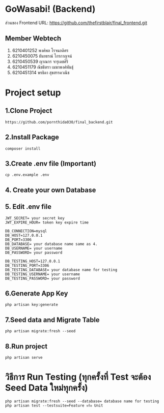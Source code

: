 # GoWasabi! (Backend)

ส่วนของ Frontend URL: https://github.com/thefirstblair/final_frontend.git

## Member Webtech
1. 6210401252 พงศ์พล โรจนอดิศร
2. 6210450075 ธันยธรณ์ ไกรกาญจน์
3. 6210450539 ญาณกร จารุเดชศิริ
4. 6210451179 ณิชธิตรา เมฆาพงศ์พันธุ์
5. 6210451314 พรธิดา สุขสรรควณิช

# Project setup

## 1.Clone Project
```
https://github.com/pornthida030/final_backend.git
```

## 2.Install Package
```
composer install
```

## 3.Create .env file (Important)
```
cp .env.example .env
```

## 4. Create your own Database

## 5. Edit .env file
```
JWT_SECRET= your secret key
JWT_EXPIRE_HOUR= token key expire time

DB_CONNECTION=mysql
DB_HOST=127.0.0.1
DB_PORT=3306
DB_DATABASE= your database name same as 4.
DB_USERNAME= your username
DB_PASSWORD= your password

DB_TESTING_HOST=127.0.0.1
DB_TESTING_PORT=3306
DB_TESTING_DATABASE= your database name for testing
DB_TESTING_USERNAME= your username
DB_TESTING_PASSWORD= your password
```

## 6.Generate App Key
```
php artisan key:generate
```

## 7.Seed data and Migrate Table
```
php artisan migrate:fresh --seed
```
## 8.Run project
```
php artisan serve
```
# วิธีการ Run Testing (ทุกครั้งที่ Test จะต้อง Seed Data ใหม่ทุกครั้ง)
```
php artisan migrate:fresh --seed --database= database name for testing
php artisan test --testsuite=Feature หรือ Unit
```

